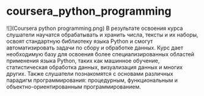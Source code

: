 # coursera_python_programming

![](Coursera python programming.png)
В результате освоения курса слушатели научатся обрабатывать и хранить числа, тексты и их наборы, освоят стандартную библиотеку языка Python и смогут автоматизировать задачи по сбору и обработке данных. Курс дает необходимую базу для освоения более специализированных областей применения языка Python, таких как машинное обучение, статистическая обработка данных, визуализация данных и многих других. Также слушатели познакомятся с основами различных парадигм программирования: процедурным, функциональным и объектно-ориентированным программированием.
